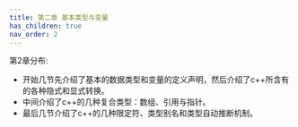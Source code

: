 ```yaml
---
title: 第二章 基本类型与变量
has_children: true
nav_order: 2
---
```


第2章分布:

* 开始几节先介绍了基本的数据类型和变量的定义声明，然后介绍了c++所含有的各种隐式和显式转换。
* 中间介绍了c++的几种复合类型：数组、引用与指针。
* 最后几节介绍了c++的几种限定符、类型别名和类型自动推断机制。
